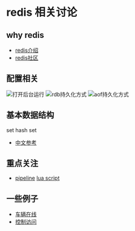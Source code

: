 # redis 相关讨论

## why redis

* [redis介绍](https://redis.io/topics/introduction)
* [redis社区](https://redis.io/community) 

## 配置相关 

![打开后台运行]()
![rdb持久化方式]()
![aof持久化方式]()

## 基本数据结构

set hash set 

* [中文参考](http://doc.redisfans.com/)

## 重点关注

* [pipeline]()
[lua script]()

## 一些例子

* [车辆在线]()
* [控制访问]()

